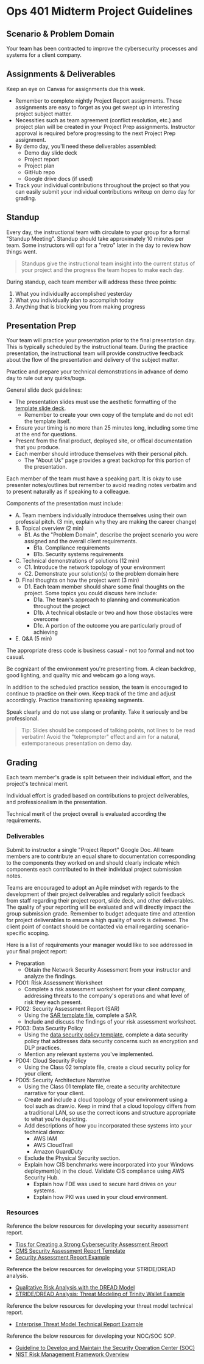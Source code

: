 # Ops 401 Midterm Project Guidelines

## Scenario & Problem Domain

Your team has been contracted to improve the cybersecurity processes and systems for a client company.

## Assignments & Deliverables

Keep an eye on Canvas for assignments due this week. 
- Remember to complete nightly Project Report assignments. These assignments are easy to forget as you get swept up in interesting project subject matter.
- Necessities such as team agreement (conflict resolution, etc.) and project plan will be created in your Project Prep assignments. Instructor approval is required before progressing to the next Project Prep assignment.
- By demo day, you'll need these deliverables assembled:
  - Demo day slide deck
  - Project report
  - Project plan
  - GitHub repo 
  - Google drive docs (if used)
- Track your individual contributions throughout the project so that you can easily submit your individual contributions writeup on demo day for grading.

## Standup

Every day, the instructional team with circulate to your group for a formal "Standup Meeting". Standup should take approximately 10 minutes per team. Some instructors will opt for a "retro" later in the day to review how things went.

> Standups give the instructional team insight into the current status of your project and the progress the team hopes to make each day.

During standup, each team member will address these three points:

  1. What you individually accomplished yesterday
  1. What you individually plan to accomplish today
  1. Anything that is blocking you from making progress

## Presentation Prep

Your team will practice your presentation prior to the final presentation day. This is typically scheduled by the instructional team. During the practice presentation, the instructional team will provide constructive feedback about the flow of the presentation and delivery of the subject matter.

Practice and prepare your technical demonstrations in advance of demo day to rule out any quirks/bugs. 

General slide deck guidelines:
- The presentation slides must use the aesthetic formatting of the [template slide deck](https://docs.google.com/presentation/d/16LOH5KiIVGq3oJReWa2kVO_VgQZlYG9K4vNXJuJNJdE).
  - Remember to create your own copy of the template and do not edit the template itself.
- Ensure your timing is no more than 25 minutes long, including some time at the end for questions. 
- Present from the final product, deployed site, or offical documentation that you produce.
- Each member should introduce themselves with their personal pitch.   
  - The "About Us" page provides a great backdrop for this portion of the presentation.

Each member of the team must have a speaking part. It is okay to use presenter notes/outlines but remember to avoid reading notes verbatim and to present naturally as if speaking to a colleague.

Components of the presentation must include:

- A. Team members individually introduce themselves using their own professial pitch. (3 min, explain why they are making the career change)
- B. Topical overview (2 min)
  - B1. As the "Problem Domain", describe the project scenario you were assigned and the overall client requirements.
    - B1a. Compliance requirements
    - B1b. Security systems requirements
- C. Technical demonstrations of solutions (12 min)
  - C1. Introduce the network topology of your environment
  - C2. Demonstrate your solution(s) to the problem domain here
- D. Final thoughts on how the project went (3 min)
  - D1. Each team member should share some final thoughts on the project. Some topics you could discuss here include:
    - D1a. The team's approach to planning and communication throughout the project
    - D1b. A technical obstacle or two and how those obstacles were overcome
    - D1c. A portion of the outcome you are particularly proud of achieving
- E. Q&A (5 min)

The appropriate dress code is business casual - not too formal and not too casual. 

Be cognizant of the environment you're presenting from. A clean backdrop, good lighting, and quality mic and webcam go a long ways.

In addition to the scheduled practice session, the team is encouraged to continue to practice on their own. Keep track of the time and adjust accordingly. Practice transitioning speaking segments.

Speak clearly and do not use slang or profanity. Take it seriously and be professional.

> Tip: Slides should be composed of talking points, not lines to be read verbatim! Avoid the "teleprompter" effect and aim for a natural, extemporaneous presentation on demo day.

## Grading

Each team member's grade is split between their individual effort, and the project's technical merit.

Individual effort is graded based on contributions to project deliverables, and professionalism in the presentation.

Technical merit of the project overall is evaluated according the requirements.

### Deliverables

Submit to instructor a single "Project Report" Google Doc. All team members are to contribute an equal share to documentation corresponding to the components they worked on and should clearly indicate which components each contributed to in their individual project submission notes.

Teams are encouraged to adopt an Agile mindset with regards to the development of their project deliverables and regularly solicit feedback from staff regarding their project report, slide deck, and other deliverables. The quality of your reporting will be evaluated and will directly impact the group submission grade. Remember to budget adequate time and attention for project deliverables to ensure a high quality of work is delivered. The client point of contact should be contacted via email regarding scenario-specific scoping.

Here is a list of requirements your manager would like to see addressed in your final project report:

- Preparation
  - Obtain the Network Security Assessment from your instructor and analyze the findings.
- PD01: Risk Assessment Worksheet
  - Complete a risk assessment worksheet for your client company, addressing threats to the company's operations and what level of risk they each present.
- PD02: Security Assessment Report (SAR)
  - Using the [SAR template file](https://www.icloud.com/iclouddrive/0mLh-le4fAPK-j24pJTmYzOsg#sar-template-v2), complete a SAR.
  - Include and discuss the findings of your risk assessment worksheet.
- PD03: Data Security Policy 
  - Using the [data security policy template](https://www.icloud.com/iclouddrive/02ASEYZEy9ynPM3ph6Zw8YoJg#Data_Security_Policy_Template), complete a data security policy that addresses data security concerns such as encryption and DLP practices. 
  - Mention any relevant systems you've implemented.
- PD04: Cloud Security Policy
  - Using the Class 02 template file, create a cloud security policy for your client.
- PD05: Security Architecture Narrative
  - Using the Class 01 template file, create a security architecture narrative for your client.
  - Create and include a cloud topology of your environment using a tool such as draw.io. Keep in mind that a cloud topology differs from a traditional LAN, so use the correct icons and structure appropriate to what you're depicting.
  - Add descriptions of how you incorporated these systems into your technical demo:
    - AWS IAM
    - AWS CloudTrail
    - Amazon GuardDuty
  - Exclude the Physical Security section.
  - Explain how CIS benchmarks were incorporated into your Windows deployment(s) in the cloud. Validate CIS compliance using AWS Security Hub.
    - Explain how FDE was used to secure hard drives on your systems.
    - Explain how PKI was used in your cloud environment.

### Resources

Reference the below resources for developing your security assessment report.

- [Tips for Creating a Strong Cybersecurity Assessment Report](https://zeltser.com/security-assessment-report-cheat-sheet/)
- [CMS Security Assessment Report Template](https://www.cms.gov/Research-Statistics-Data-and-Systems/CMS-Information-Technology/InformationSecurity/Downloads/Security-Assessment-Report-Template.docx)
- [Security Assessment Report Example](https://www.silabs.com/documents/public/white-papers/SP02508-Sigma-Designs-Security2-Command-Class_v2_Commercial_in_Confidence_Removed.pdf)

Reference the below resources for developing your STRIDE/DREAD analysis.

- [Qualitative Risk Analysis with the DREAD Model](https://resources.infosecinstitute.com/qualitative-risk-analysis-dread-model/)
- [STRIDE/DREAD Analysis: Threat Modeling of Trinity Wallet Example](https://files.iota.org/trinity/Threat+Modelling+Report+V1.2.signed.pdf)

Reference the below resources for developing your threat model technical report.

- [Enterprise Threat Model Technical Report Example](https://www.mitre.org/sites/default/files/publications/pr_18-1613-ngci-enterprise-threat-model-technical-report.pdf)

Reference the below resources for developing your NOC/SOC SOP.

- [Guideline to Develop and Maintain the Security Operation Center (SOC)](https://resources.infosecinstitute.com/guideline-to-develop-and-maintain-the-security-operation-center-soc/)
- [NIST Risk Management Framework Overview](https://www.nist.gov/system/files/documents/2018/03/28/vickie_nist_risk_management_framework_overview-hpc.pdf)
